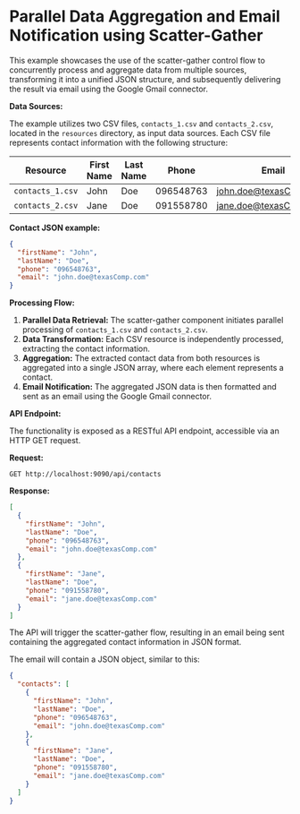 # Parallel Data Aggregation and Email Notification using Scatter-Gather

This example showcases the use of the scatter-gather control flow to concurrently process and aggregate data from multiple sources, transforming it into a unified JSON structure, and subsequently delivering the result via email using the Google Gmail connector.

**Data Sources:**

The example utilizes two CSV files, `contacts_1.csv` and `contacts_2.csv`, located in the `resources` directory, as input data sources. Each CSV file represents contact information with the following structure:

| Resource        | First Name | Last Name | Phone       | Email                     |
|-----------------|------------|-----------|-------------|---------------------------|
| `contacts_1.csv`| John       | Doe       | 096548763   | john.doe@texasComp.com    |
| `contacts_2.csv`| Jane       | Doe       | 091558780   | jane.doe@texasComp.com    |

**Contact JSON example:**

```json
{
  "firstName": "John",
  "lastName": "Doe",
  "phone": "096548763",
  "email": "john.doe@texasComp.com"
}
```

**Processing Flow:**

1.  **Parallel Data Retrieval:** The scatter-gather component initiates parallel processing of `contacts_1.csv` and `contacts_2.csv`.
2.  **Data Transformation:** Each CSV resource is independently processed, extracting the contact information.
3.  **Aggregation:** The extracted contact data from both resources is aggregated into a single JSON array, where each element represents a contact.
4.  **Email Notification:** The aggregated JSON data is then formatted and sent as an email using the Google Gmail connector.

**API Endpoint:**

The functionality is exposed as a RESTful API endpoint, accessible via an HTTP GET request.

**Request:**

```
GET http://localhost:9090/api/contacts
```

**Response:**

```json
[
  {
    "firstName": "John",
    "lastName": "Doe",
    "phone": "096548763",
    "email": "john.doe@texasComp.com"
  },
  {
    "firstName": "Jane",
    "lastName": "Doe",
    "phone": "091558780",
    "email": "jane.doe@texasComp.com"
  }
]
```

The API will trigger the scatter-gather flow, resulting in an email being sent containing the aggregated contact information in JSON format. 

The email will contain a JSON object, similar to this:

```json
{
  "contacts": [
    {
      "firstName": "John",
      "lastName": "Doe",
      "phone": "096548763",
      "email": "john.doe@texasComp.com"
    },
    {
      "firstName": "Jane",
      "lastName": "Doe",
      "phone": "091558780",
      "email": "jane.doe@texasComp.com"
    }
  ]
}
```